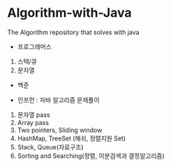 # Algorithm-with-Java
The Algorithm repository that solves with java

- 프로그래머스
1. 스택/큐
2. 문자열
- 백준

- 인프런 : 자바 알고리즘 문제풀이
1. 문자열 pass
2. Array pass
3. Two pointers, Sliding window
4. HashMap, TreeSet (해쉬, 정렬지원 Set)
5. Stack, Queue(자료구조)
6. Sorting and Searching(정렬, 이분검색과 결정알고리즘)
